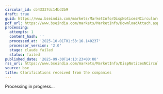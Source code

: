 ```yaml
---
circular_id: cb43337dc14bd2b9
draft: true
guid: https://www.bseindia.com/markets/MarketInfo/DispNoticesNCirculars.aspx?Noticeid={E95E6416-8AD3-4BCC-B4BA-215D31FC7F21}&noticeno=20250930-81&dt=09/30/2025&icount=81&totcount=114&flag=0
pdf_url: https://www.bseindia.com/markets/MarketInfo/DownloadAttach.aspx?id=20250930-81&attachedId=9acd4580-dbdf-4214-affd-db96d65d1a08
processing:
  attempts: 1
  content_hash: ''
  processed_at: '2025-10-01T01:53:16.140237'
  processor_version: '2.0'
  stage: claude_failed
  status: failed
published_date: '2025-09-30T14:13:23+00:00'
rss_url: https://www.bseindia.com/markets/MarketInfo/DispNoticesNCirculars.aspx?Noticeid={E95E6416-8AD3-4BCC-B4BA-215D31FC7F21}&noticeno=20250930-81&dt=09/30/2025&icount=81&totcount=114&flag=0
source: bse
title: Clarifications received from the companies
---
```


Processing in progress...
